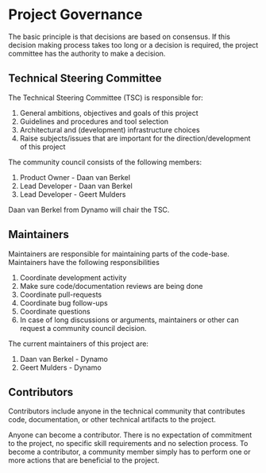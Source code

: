 <!--
SPDX-FileCopyrightText: 2021-2022 Alliander N.V.

SPDX-License-Identifier: MPL-2.0
-->

# Project Governance

The basic principle is that decisions are based on consensus. If this decision making process takes too long or a decision is required, the project committee has the authority to make a decision.

## Technical Steering Committee

The Technical Steering Committee (TSC) is responsible for:

1. General ambitions, objectives and goals of this project
2. Guidelines and procedures and tool selection
3. Architectural and (development) infrastructure choices
4. Raise subjects/issues that are important for the direction/development of this project

The community council consists of the following members:
1. Product Owner - Daan van Berkel
2. Lead Developer - Daan van Berkel
3. Lead Developer - Geert Mulders

Daan van Berkel from Dynamo will chair the TSC.

## Maintainers

Maintainers are responsible for maintaining parts of the code-base. Maintainers have the following responsibilities

1. Coordinate development activity
2. Make sure code/documentation reviews are being done
3. Coordinate pull-requests
4. Coordinate bug follow-ups
5. Coordinate questions
6. In case of long discussions or arguments, maintainers or other can request a community council decision.

The current maintainers of this project are:
1. Daan van Berkel - Dynamo
2. Geert Mulders - Dynamo

## Contributors

Contributors include anyone in the technical community that contributes code, documentation, or other technical artifacts to the project.

Anyone can become a contributor. There is no expectation of commitment to the project, no specific skill requirements and no selection process. To become a contributor, a community member simply has to perform one or more actions that are beneficial to the project.
